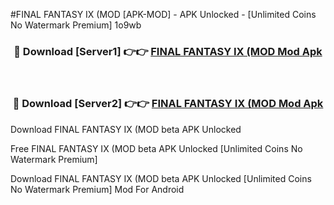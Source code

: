 #FINAL FANTASY IX (MOD [APK-MOD] - APK Unlocked - [Unlimited Coins No Watermark Premium] 1o9wb



<div align="center">

<h3>🔴 Download [Server1] 👉👉 <a href="https://momento.my/?title=FINAL_FANTASY_IX_(MOD">FINAL FANTASY IX (MOD Mod Apk</a></h3><br>

<h3>🔴 Download [Server2] 👉👉 <a href="https://momento.my/?title=FINAL_FANTASY_IX_(MOD">FINAL FANTASY IX (MOD Mod Apk</a></h3>
</div>



Download FINAL FANTASY IX (MOD beta APK Unlocked

Free FINAL FANTASY IX (MOD beta APK Unlocked [Unlimited Coins No Watermark Premium]

Download FINAL FANTASY IX (MOD beta APK Unlocked [Unlimited Coins No Watermark Premium] Mod For Android

